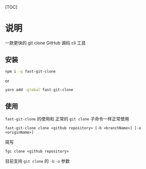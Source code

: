 [TOC]

# 说明
一款更快的 git clone GitHub 源码 cli 工具

## 安装

```sh
npm i -g fast-git-clone
```
or
```sh
yarn add -global fast-git-clone
```

## 使用

`fast-git-clone` 的使用和 正常的 `git clone` 子命令一样正常使用
```
fast-git-clone clone <github repository> [-b <branchName>] [-o <originName>]
```
简写
```
fgc clone <github repository>
```
目前支持 `git clone` 的 `-b` `-o` 参数
